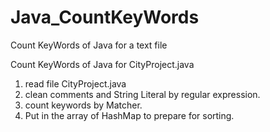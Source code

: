 # Java_CountKeyWords
Count KeyWords of Java for a text file

Count KeyWords of Java for CityProject.java

1. read file CityProject.java
2. clean comments and String Literal by regular expression.
3. count keywords by Matcher.
4. Put in the array of HashMap to prepare for sorting.
